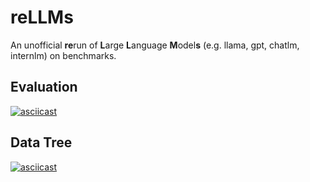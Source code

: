 # reLLMs
An unofficial **re**run of **L**arge **L**anguage **M**odel**s** (e.g. llama, gpt, chatlm, internlm) on benchmarks.

## Evaluation
[![asciicast](https://asciinema.org/a/591816.png)](https://asciinema.org/a/591816)

## Data Tree
[![asciicast](https://asciinema.org/a/591817.png)](https://asciinema.org/a/591817)

